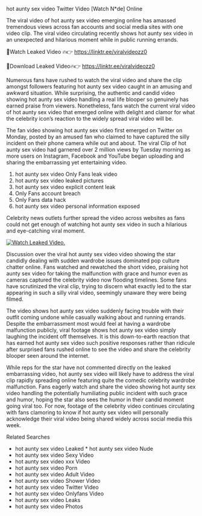 ﻿hot aunty sex video Twitter Video [Watch N*de] Online

The viral video of ﻿hot aunty sex video emerging online has amassed tremendous views across fan accounts and social media sites with one video clip. The viral video circulating recently shows ﻿hot aunty sex video in an unexpected and hilarious moment while in public running errands. 

🔴Watch Leaked Video 🔥👉  https://linktr.ee/viralvideozz0 

🔴Download Leaked Video🔥👉  https://linktr.ee/viralvideozz0 

Numerous fans have rushed to watch the viral video and share the clip amongst followers featuring ﻿hot aunty sex video caught in an amusing and awkward situation. While surprising, the authentic and candid video showing ﻿hot aunty sex video handling a real life blooper so genuinely has earned praise from viewers. Nonetheless, fans watch the current viral video of ﻿hot aunty sex video that emerged online with delight and clamor for what the celebrity icon’s reaction to the widely spread viral video will be.

The fan video showing ﻿hot aunty sex video first emerged on Twitter on Monday, posted by an amused fan who claimed to have captured the silly incident on their phone camera while out and about. The viral Clip of ﻿hot aunty sex video had garnered over 2 million views by Tuesday morning as more users on Instagram, Facebook and YouTube began uploading and sharing the embarrassing yet entertaining video. 

1. ﻿hot aunty sex video Only Fans leak video
2. ﻿hot aunty sex video leaked pictures
3. ﻿hot aunty sex video explicit content leak
4. Only Fans account breach
5. Only Fans data hack
6. ﻿hot aunty sex video personal information exposed

Celebrity news outlets further spread the video across websites as fans could not get enough of watching ﻿hot aunty sex video in such a hilarious and eye-catching viral moment. 

[![Watch Leaked Video.](https://miro.medium.com/v2/resize:fit:828/format:webp/1*cilzJN44JGOrTw9NJCrNHA.gif "Watch Leaked Video")](https://linktr.ee/viralvideozz0)

Discussion over the viral ﻿hot aunty sex video video showing the star candidly dealing with sudden wardrobe issues dominated pop culture chatter online. Fans watched and rewatched the short video, praising ﻿hot aunty sex video for taking the malfunction with grace and humor even as cameras captured the celebrity video now flooding timelines. Some fans have scrutinized the viral clip, trying to discern what exactly led to the star appearing in such a silly viral video, seemingly unaware they were being filmed.

The video shows ﻿hot aunty sex video suddenly facing trouble with their outfit coming undone while casually walking about and running errands. Despite the embarrassment most would feel at having a wardrobe malfunction publicly, viral footage shows ﻿hot aunty sex video simply laughing the incident off themselves. It is this down-to-earth reaction that has earned ﻿hot aunty sex video such positive responses rather than ridicule after surprised fans rushed online to see the video and share the celebrity blooper seen around the internet.  

While reps for the star have not commented directly on the leaked embarrassing video, ﻿hot aunty sex video will likely have to address the viral clip rapidly spreading online featuring quite the comedic celebrity wardrobe malfunction. Fans eagerly watch and share the video showing ﻿hot aunty sex video handling the potentially humiliating public incident with such grace and humor, hoping the star also sees the humor in their candid moment going viral too. For now, footage of the celebrity video continues circulating with fans clamoring to know if ﻿hot aunty sex video will personally acknowledge their viral video being shared widely across social media this week.

Related Searches
* ﻿hot aunty sex video Leaked
﻿* hot aunty sex video Nude
* ﻿hot aunty sex video Sexy Video
* ﻿hot aunty sex video xxx Video
* ﻿hot aunty sex video Porn
* ﻿hot aunty sex video Adult Video
* ﻿hot aunty sex video Shower Video
* ﻿hot aunty sex video Twitter Video
* ﻿hot aunty sex video Onlyfans Video
* ﻿hot aunty sex video Leaks
* ﻿hot aunty sex video Photos
